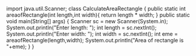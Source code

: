 
import java.util.Scanner;
class CalculateAreaRectangle {
    public static int areaofRectangle(int length,int width){
        return length * width;
    }
    public static void main(String[] args) {
        Scanner sc  = new Scanner(System.in);
        System.out.println("Enter length: ");
        int length  = sc.nextInt();
        System.out.println("Enter width: ");
        int width = sc.nextInt();
        int eme = areaofRectangle(length,width);
        System.out.println("Area of rectangle is "+eme);
    }
}
